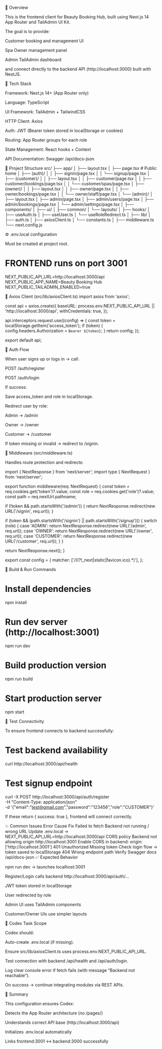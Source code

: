 🧠 Overview

This is the frontend client for Beauty Booking Hub, built using Next.js 14 App Router and TailAdmin UI Kit.

The goal is to provide:

Customer booking and management UI

Spa Owner management panel

Admin TailAdmin dashboard

and connect directly to the backend API (http://localhost:3000) built with NestJS.

🧩 Tech Stack

Framework: Next.js 14+ (App Router only)

Language: TypeScript

UI Framework: TailAdmin + TailwindCSS

HTTP Client: Axios

Auth: JWT (Bearer token stored in localStorage or cookies)

Routing: App Router groups for each role

State Management: React hooks + Context

API Documentation: Swagger /api/docs-json

📂 Project Structure
src/
├── app/
│   ├── layout.tsx
│   ├── page.tsx                # Public home
│   ├── (auth)/
│   │   ├── signin/page.tsx
│   │   └── signup/page.tsx
│   ├── (customer)/
│   │   ├── layout.tsx
│   │   ├── customer/page.tsx
│   │   ├── customer/bookings/page.tsx
│   │   └── customer/spas/page.tsx
│   ├── (owner)/
│   │   ├── layout.tsx
│   │   ├── owner/page.tsx
│   │   ├── owner/bookings/page.tsx
│   │   └── owner/staff/page.tsx
│   └── (admin)/
│       ├── layout.tsx
│       ├── admin/page.tsx
│       ├── admin/users/page.tsx
│       ├── admin/bookings/page.tsx
│       └── admin/settings/page.tsx
│
├── components/
│   ├── ui/
│   ├── common/
│   └── layouts/
│
├── hooks/
│   ├── useAuth.ts
│   ├── useUser.ts
│   └── useRoleRedirect.ts
│
├── lib/
│   ├── auth.ts
│   ├── axiosClient.ts
│   └── constants.ts
│
├── middleware.ts
└── next.config.js

⚙️ .env.local configuration

Must be created at project root.

# FRONTEND runs on port 3001
NEXT_PUBLIC_API_URL=http://localhost:3000/api
NEXT_PUBLIC_APP_NAME=Beauty Booking Hub
NEXT_PUBLIC_TAILADMIN_ENABLED=true

🧱 Axios Client (src/lib/axiosClient.ts)
import axios from 'axios';

const api = axios.create({
  baseURL: process.env.NEXT_PUBLIC_API_URL || 'http://localhost:3000/api',
  withCredentials: true,
});

api.interceptors.request.use((config) => {
  const token = localStorage.getItem('access_token');
  if (token) {
    config.headers.Authorization = `Bearer ${token}`;
  }
  return config;
});

export default api;

🔑 Auth Flow

When user signs up or logs in → call:

POST /auth/register

POST /auth/login

If success:

Save access_token and role in localStorage.

Redirect user by role:

Admin → /admin

Owner → /owner

Customer → /customer

If token missing or invalid → redirect to /signin.

🧭 Middleware (src/middleware.ts)

Handles route protection and redirects:

import { NextResponse } from 'next/server';
import type { NextRequest } from 'next/server';

export function middleware(req: NextRequest) {
  const token = req.cookies.get('token')?.value;
  const role = req.cookies.get('role')?.value;
  const path = req.nextUrl.pathname;

  if (!token && path.startsWith('/admin')) {
    return NextResponse.redirect(new URL('/signin', req.url));
  }

  if (token && (path.startsWith('/signin') || path.startsWith('/signup'))) {
    switch (role) {
      case 'ADMIN': return NextResponse.redirect(new URL('/admin', req.url));
      case 'OWNER': return NextResponse.redirect(new URL('/owner', req.url));
      case 'CUSTOMER': return NextResponse.redirect(new URL('/customer', req.url));
    }
  }

  return NextResponse.next();
}

export const config = {
  matcher: ['/((?!_next|static|favicon.ico).*)'],
};

🚀 Build & Run Commands
# Install dependencies
npm install

# Run dev server (http://localhost:3001)
npm run dev

# Build production version
npm run build

# Start production server
npm start

🧪 Test Connectivity

To ensure frontend connects to backend successfully:

# Test backend availability
curl http://localhost:3000/api/health

# Test signup endpoint
curl -X POST http://localhost:3000/api/auth/register \
  -H "Content-Type: application/json" \
  -d '{"email":"test@gmail.com","password":"123456","role":"CUSTOMER"}'


If these return { success: true }, frontend will connect correctly.

💥 Common Issues
Error	Cause	Fix
Failed to fetch	Backend not running / wrong URL	Update .env.local → NEXT_PUBLIC_API_URL=http://localhost:3000/api
CORS policy	Backend not allowing origin http://localhost:3001	Enable CORS in backend: origin: ['http://localhost:3001']
401 Unauthorized	Missing token	Check login flow → token saved to localStorage
404	Wrong endpoint path	Verify Swagger docs /api/docs-json
✅ Expected Behavior

npm run dev → launches localhost:3001

Register/Login calls backend http://localhost:3000/api/auth/...

JWT token stored in localStorage

User redirected by role

Admin UI uses TailAdmin components

Customer/Owner UIs use simpler layouts

🤖 Codex Task Scope

Codex should:

Auto-create .env.local (if missing).

Ensure src/lib/axiosClient.ts uses process.env.NEXT_PUBLIC_API_URL.

Test connection with backend /api/health and /api/auth/login.

Log clear console error if fetch fails (with message “Backend not reachable”).

On success → continue integrating modules via REST APIs.

🧠 Summary

This configuration ensures Codex:

Detects the App Router architecture (no /pages/)

Understands correct API base (http://localhost:3000/api)

Initializes .env.local automatically

Links frontend:3001 ↔ backend:3000 successfully